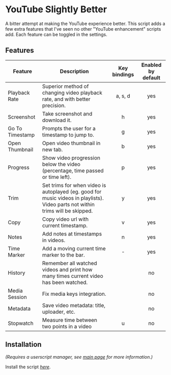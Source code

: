 # YouTube Slightly Better

A bitter attempt at making the YouTube experience better. This script adds a few extra features that I've seen no other "YouTube enhancement" scripts add. Each feature can be toggled in the settings.

## Features

| Feature | Description | Key bindings | Enabled by default |
| --- | --- | :---: | :---: |
| Playback Rate | Superior method of changing video playback rate, and with better precision. | a, s, d | yes |
| Screenshot | Take screenshot and download it. | h | yes |
| Go To Timestamp | Prompts the user for a timestamp to jump to. | g | yes |
| Open Thumbnail | Open video thumbnail in new tab. | b | yes |
| Progress | Show video progression below the video (percentage, time passed or time left). | p | yes |
| Trim | Set trims for when video is autoplayed (eg. good for music videos in playlists). Video parts not within trims will be skipped. | y | yes |
| Copy | Copy video url with current timestamp. | v | yes |
| Notes | Add notes at timestamps in videos. | n | yes |
| Time Marker | Add a moving current time marker to the bar. | - | yes |
| History | Remember all watched videos and print how many times current video has been watched. | | no |
| Media Session | Fix media keys integration. | | no |
| Metadata | Save video metadata: title, uploader, etc. | | no |
| Stopwatch | Measure time between two points in a video | u | no |

## Installation

_(Requires a userscript manager, see [main page](https://github.com/josefandersson/userscripts#installation) for more information.)_

Install the script [_here_](https://github.com/josefandersson/userscripts/raw/master/youtube-slightly-better/youtube-slightly-better.user.js).
